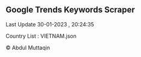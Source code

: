 

## Google Trends Keywords Scraper 
 
Last Update 30-01-2023 , 20:24:35

Country List :
VIETNAM.json



© Abdul Muttaqin 
